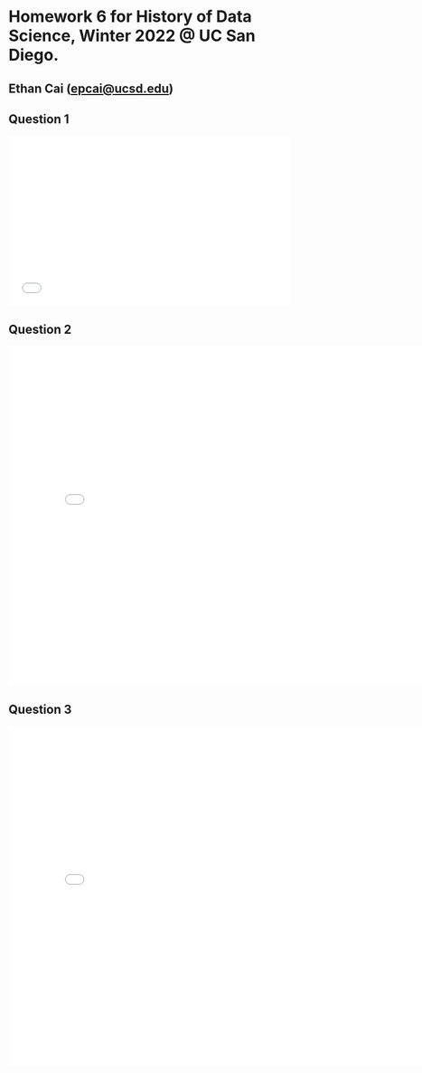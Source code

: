 # Homework 6 for History of Data Science, Winter 2022 @ UC San Diego.
## Ethan Cai (epcai@ucsd.edu)

## Question 1
<iframe src='snow_map.html' width=500 height=300 frameBorder=0></iframe>

## Question 2
<iframe src='ploty-galton_fig.html' width=800 height=600 frameBorder=0></iframe>

## Question 3
<iframe src='ploty-france_fig.html' width=800 height=600 frameBorder=0></iframe>
